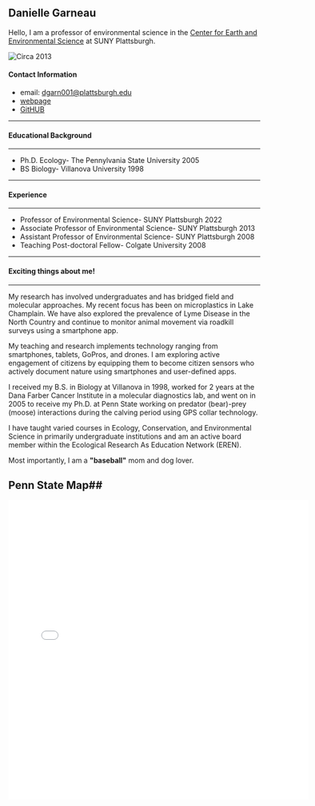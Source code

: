 ## Danielle Garneau
Hello, I am a professor of environmental science in the [Center for Earth and Environmental Science](https://www.plattsburgh.edu/academics/schools/arts-sciences/cees/index.html) at SUNY Plattsburgh.

![Circa 2013](https://www.plattsburgh.edu/files/305/images/garneau-award-01.jpg "Circa 2013 SUNY Chancellors Award in Teaching Excellence")

#### Contact Information
* email: <dgarn001@plattsburgh.edu>
* [webpage](https://www.plattsburgh.edu/academics/schools/arts-sciences/cees/faculty/garneau-danielle.html#:~:text=https%3A//daniellegarnea4.wixsite.com/daniellegarneau "Danielle Garneau personal webpage")
* [GitHUB](https://github.com/dgarn001/dgarn001.github.io)

***
#### Educational Background
***
*    Ph.D. Ecology- The Pennylvania State University 2005
*    BS Biology- Villanova University 1998
***
#### Experience
***
*    Professor of Environmental Science- SUNY Plattsburgh 2022
*    Associate Professor of Environmental Science- SUNY Plattsburgh 2013
*    Assistant Professor of Environmental Science- SUNY Plattsburgh 2008
*    Teaching Post-doctoral Fellow- Colgate University 2008
***
#### Exciting things about me!
***
My research has involved undergraduates and has bridged field and molecular approaches. My recent focus has been on microplastics in Lake Champlain. We have also explored the prevalence of Lyme Disease in the North Country and continue to monitor animal movement via roadkill surveys using a smartphone app.

My teaching and research implements technology ranging from smartphones, tablets, GoPros, and drones. I am exploring active engagement of citizens by equipping them to become citizen sensors who actively document nature using smartphones and user-defined apps.

I received my B.S. in Biology at Villanova in 1998, worked for 2 years at the Dana Farber Cancer Institute in a molecular diagnostics lab, and went on in 2005 to receive my Ph.D. at Penn State working on predator (bear)-prey (moose) interactions during the calving period using GPS collar technology.

I have taught varied courses in Ecology, Conservation, and Environmental Science in primarily undergraduate institutions and am an active board member within the Ecological Research As Education Network (EREN).

Most importantly, I am a **"baseball"** mom and dog lover.

## Penn State Map##
<embed type="text/html" src="PSU2.html" width="600" height="600">

 

​
